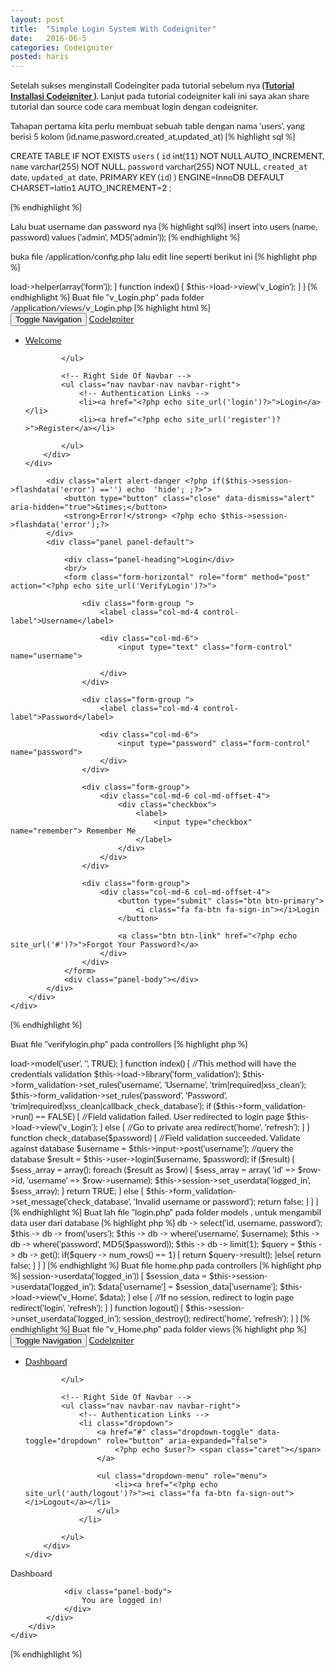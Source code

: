 ```yaml
---
layout: post
title:  "Simple Login System With Codeigniter"
date:   2016-06-5
categories: Codeigniter
posted: haris
---
```

Setelah sukses menginstall Codeingiter pada tutorial sebelum nya <a href="{% post_url  2016-05-29-installasi-codeigniter %}" class="tags"><b>(Tutorial Installasi Codeigniter
    )</b></a>. Lanjut pada tutorial codeigniter kali ini saya akan share tutorial dan source code cara membuat login dengan codeigniter.

Tahapan pertama kita perlu membuat sebuah table dengan nama 'users', yang berisi 5 kolom (id,name,pasword,created_at,updated_at)
{% highlight sql %}

CREATE TABLE IF NOT EXISTS `users` (
`id` int(11) NOT NULL AUTO_INCREMENT,
`name` varchar(255) NOT NULL,
`password` varchar(255) NOT NULL,
`created_at` date,
`updated_at` date,
PRIMARY KEY (`id`)
) ENGINE=InnoDB DEFAULT CHARSET=latin1 AUTO_INCREMENT=2 ;

{% endhighlight %}

Lalu buat username dan password nya
{% highlight sql%}
insert into users (name, password) values ('admin', MD5('admin'));
{% endhighlight %}

buka file /application/config.php lalu edit line seperti berikut ini
{% highlight php %}
<?php

...........

$config['base_url'] = rtrim(dirname($_SERVER['SCRIPT_NAME']), '/') . '/';

$config['index_page'] = '';

$config['encryption_key'] = 'Isi_dengan_yang_anda_inginkan';

...........

{% endhighlight %}

 Buka file /application/autoload.php lalu edit line seperti berikut ini:
    {% highlight php %}
<?php

...........

$autoload['libraries'] = array('database','session','form_validation');

$autoload['helper'] = array('url','file','form');

...........

{% endhighlight %}

Buka file /application/database.php lalu edit line sesuaikan dengan database yang anda gunakan:
    {% highlight php %}
<?php

...........

$db['default']['hostname'] = 'localhost';
$db['default']['username'] = 'yourdbusername';
$db['default']['password'] = 'yourdbpassword';
$db['default']['database'] = 'yourdbname';

...........

{% endhighlight %}


Buka file /application/routes.php lalu edit line seperti berikut ini:
    {% highlight php %}
<?php

...........

$route['default_controller'] = "login";

...........

{% endhighlight %}


Setelah kita rubah default controller menjadi "login" ,dimana "login" adalah controllers yang pertama kali akan di panggil. Buatlah sebuah file di folder
    /application/controllers/login.php
    {% highlight php %}
<?php if (!defined('BASEPATH')) exit('No direct script access allowed');

class Login extends CI_Controller {
    function __construct()
    {
        parent::__construct();
        $this->load->helper(array('form'));

    }

    function index()
    {
        $this->load->view('v_Login');
    }



}

{% endhighlight %}


Buat file "v_Login.php" pada folder /application/views/v_Login.php

{% highlight html %}
<!DOCTYPE html>
<html lang="en">
<head>
    <meta charset="utf-8">
    <meta http-equiv="X-UA-Compatible" content="IE=edge">
    <meta name="viewport" content="width=device-width, initial-scale=1">

    <title>CodeIgniter</title>

    <!-- Fonts -->
    <link href="https://cdnjs.cloudflare.com/ajax/libs/font-awesome/4.4.0/css/font-awesome.min.css" rel='stylesheet' type='text/css'>
    <link href="https://fonts.googleapis.com/css?family=Lato:100,300,400,700" rel='stylesheet' type='text/css'>

    <!-- Styles -->
    <link href="https://maxcdn.bootstrapcdn.com/bootstrap/3.3.6/css/bootstrap.min.css" rel="stylesheet">

    <style>
        body {
            font-family: 'Lato';
        }

        .fa-btn {
            margin-right: 6px;
        }
    </style>
</head>


<body id="app-layout">
<nav class="navbar navbar-default">
    <div class="container">
        <div class="navbar-header">

            <!-- Collapsed Hamburger -->
            <button type="button" class="navbar-toggle collapsed" data-toggle="collapse" data-target="#spark-navbar-collapse">
                <span class="sr-only">Toggle Navigation</span>
                <span class="icon-bar"></span>
                <span class="icon-bar"></span>
                <span class="icon-bar"></span>
            </button>

            <!-- Branding Image -->
            <a class="navbar-brand" href="#">
                CodeIgniter
            </a>
        </div>

        <div class="collapse navbar-collapse" id="spark-navbar-collapse">
            <!-- Left Side Of Navbar -->
            <ul class="nav navbar-nav">
                <li><a href="<?php echo site_url('welcome')?>">Welcome</a></li>
            </ul>

            <!-- Right Side Of Navbar -->
            <ul class="nav navbar-nav navbar-right">
                <!-- Authentication Links -->
                <li><a href="<?php echo site_url('login')?>">Login</a></li>
                <li><a href="<?php echo site_url('register')?>">Register</a></li>

            </ul>
        </div>
    </div>
</nav>
<div class="container">
    <div class="row">
        <div class="col-md-8 col-md-offset-2">

            <div class="alert alert-danger <?php if($this->session->flashdata('error') =='') echo  'hide'; ;?>">
                <button type="button" class="close" data-dismiss="alert" aria-hidden="true">&times;</button>
                <strong>Error!</strong> <?php echo $this->session->flashdata('error');?>
            </div>
            <div class="panel panel-default">

                <div class="panel-heading">Login</div>
                <br/>
                <form class="form-horizontal" role="form" method="post" action="<?php echo site_url('VerifyLogin')?>">

                    <div class="form-group ">
                        <label class="col-md-4 control-label">Username</label>

                        <div class="col-md-6">
                            <input type="text" class="form-control" name="username">

                        </div>
                    </div>

                    <div class="form-group ">
                        <label class="col-md-4 control-label">Password</label>

                        <div class="col-md-6">
                            <input type="password" class="form-control" name="password">
                        </div>
                    </div>

                    <div class="form-group">
                        <div class="col-md-6 col-md-offset-4">
                            <div class="checkbox">
                                <label>
                                    <input type="checkbox" name="remember"> Remember Me
                                </label>
                            </div>
                        </div>
                    </div>

                    <div class="form-group">
                        <div class="col-md-6 col-md-offset-4">
                            <button type="submit" class="btn btn-primary">
                                <i class="fa fa-btn fa-sign-in"></i>Login
                            </button>

                            <a class="btn btn-link" href="<?php echo site_url('#')?>">Forgot Your Password?</a>
                        </div>
                    </div>
                </form>
                <div class="panel-body"></div>
            </div>
        </div>
    </div>
</div>

<script src="https://cdnjs.cloudflare.com/ajax/libs/jquery/2.1.4/jquery.min.js"></script>
<script src="https://maxcdn.bootstrapcdn.com/bootstrap/3.3.6/js/bootstrap.min.js"></script>
</body>
</html>

{% endhighlight %}


Buat file "verifylogin.php" pada controllers
{% highlight php %}
<?php if (!defined('BASEPATH')) exit('No direct script access allowed');
class VerifyLogin extends CI_Controller {
    function __construct()
    {
        parent::__construct();
        $this->load->model('user', '', TRUE);
    }

    function index()
    {
    //This method will have the credentials validation
    $this->load->library('form_validation');

    $this->form_validation->set_rules('username', 'Username', 'trim|required|xss_clean');
    $this->form_validation->set_rules('password', 'Password', 'trim|required|xss_clean|callback_check_database');

    if ($this->form_validation->run() == FALSE) {
    //Field validation failed.  User redirected to login page
    $this->load->view('v_Login');
        } else {
        //Go to private area
        redirect('home', 'refresh');
        }

    }

    function check_database($password)
    {
    //Field validation succeeded.  Validate against database
    $username = $this->input->post('username');

    //query the database
    $result = $this->user->login($username, $password);

    if ($result) {
        $sess_array = array();
        foreach ($result as $row) {
            $sess_array = array(
                'id'       => $row->id,
                'username' => $row->username);

            $this->session->set_userdata('logged_in', $sess_array);
        }
        return TRUE;
    } else {
        $this->form_validation->set_message('check_database', 'Invalid username or password');
        return false;
        }
    }

}

{% endhighlight %}

Buat lah file "login.php" pada folder models , untuk mengambil data user dari database

{% highlight php %}

<?php

Class User extends CI_Model{
 function login($username, $password)
 {
    $this -> db -> select('id, username, password');
    $this -> db -> from('users');
    $this -> db -> where('username', $username);
    $this -> db -> where('password', MD5($password));
    $this -> db -> limit(1);

    $query = $this -> db -> get();

        if($query -> num_rows() == 1)
        {
            return $query->result();
        }else{
            return false;
        }
 }

}

{% endhighlight %}

Buat file home.php pada controllers

{% highlight php %}
<?php if (!defined('BASEPATH')) exit('No direct script access allowed');

session_start(); //we need to call PHP's session object to access it through CI
class Home extends CI_Controller {

    function __construct()
    {
        parent::__construct();
    }


    function index()
    {
        if ($this->session->userdata('logged_in')) {
            $session_data = $this->session->userdata('logged_in');
            $data['username'] = $session_data['username'];
                $this->load->view('v_Home', $data);
        } else {
        //If no session, redirect to login page
        redirect('login', 'refresh');
        }
    }


    function logout()
    {
        $this->session->unset_userdata('logged_in');
        session_destroy();
        redirect('home', 'refresh');
    }

}


{% endhighlight %}

Buat file "v_Home.php" pada folder views

{% highlight php %}
<!DOCTYPE html>
<html lang="en">
<head>
    <meta charset="utf-8">
    <meta http-equiv="X-UA-Compatible" content="IE=edge">
    <meta name="viewport" content="width=device-width, initial-scale=1">

    <title>CodeIgniter</title>

    <!-- Fonts -->
    <link href="https://cdnjs.cloudflare.com/ajax/libs/font-awesome/4.4.0/css/font-awesome.min.css" rel='stylesheet' type='text/css'>
    <link href="https://fonts.googleapis.com/css?family=Lato:100,300,400,700" rel='stylesheet' type='text/css'>

    <!-- Styles -->
    <link href="https://maxcdn.bootstrapcdn.com/bootstrap/3.3.6/css/bootstrap.min.css" rel="stylesheet">

    <style>
        body {
            font-family: 'Lato';
        }

        .fa-btn {
            margin-right: 6px;
        }
    </style>
</head>


<body id="app-layout">
<nav class="navbar navbar-default">
    <div class="container">
        <div class="navbar-header">

            <!-- Collapsed Hamburger -->
            <button type="button" class="navbar-toggle collapsed" data-toggle="collapse" data-target="#spark-navbar-collapse">
                <span class="sr-only">Toggle Navigation</span>
                <span class="icon-bar"></span>
                <span class="icon-bar"></span>
                <span class="icon-bar"></span>
            </button>

            <!-- Branding Image -->
            <a class="navbar-brand" href="#">
                CodeIgniter
            </a>
        </div>

        <div class="collapse navbar-collapse" id="spark-navbar-collapse">
            <!-- Left Side Of Navbar -->
            <ul class="nav navbar-nav">
                <li><a href="<?php echo site_url('home')?>">Dashboard</a></li>
            </ul>

            <!-- Right Side Of Navbar -->
            <ul class="nav navbar-nav navbar-right">
                <!-- Authentication Links -->
                <li class="dropdown">
                    <a href="#" class="dropdown-toggle" data-toggle="dropdown" role="button" aria-expanded="false">
                        <?php echo $user?> <span class="caret"></span>
                    </a>

                    <ul class="dropdown-menu" role="menu">
                        <li><a href="<?php echo site_url('auth/logout')?>"><i class="fa fa-btn fa-sign-out"></i>Logout</a></li>
                    </ul>
                </li>

            </ul>
        </div>
    </div>
</nav>
<div class="container spark-screen">
    <div class="row">
        <div class="col-md-10 col-md-offset-1">
            <div class="panel panel-default">
                <div class="panel-heading">Dashboard</div>

                <div class="panel-body">
                    You are logged in!
                </div>
            </div>
        </div>
    </div>
</div>

<script src="https://cdnjs.cloudflare.com/ajax/libs/jquery/2.1.4/jquery.min.js"></script>
<script src="https://maxcdn.bootstrapcdn.com/bootstrap/3.3.6/js/bootstrap.min.js"></script>
</body>
</html>

{% endhighlight %}

